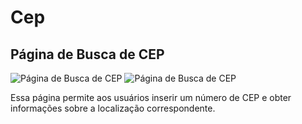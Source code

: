 # Cep

## Página de Busca de CEP

![Página de Busca de CEP](https://i.imgur.com/e8yhnI5.png)
![Página de Busca de CEP](https://i.imgur.com/Hc6EKhU.png)

Essa página permite aos usuários inserir um número de CEP e obter informações sobre a localização correspondente.
